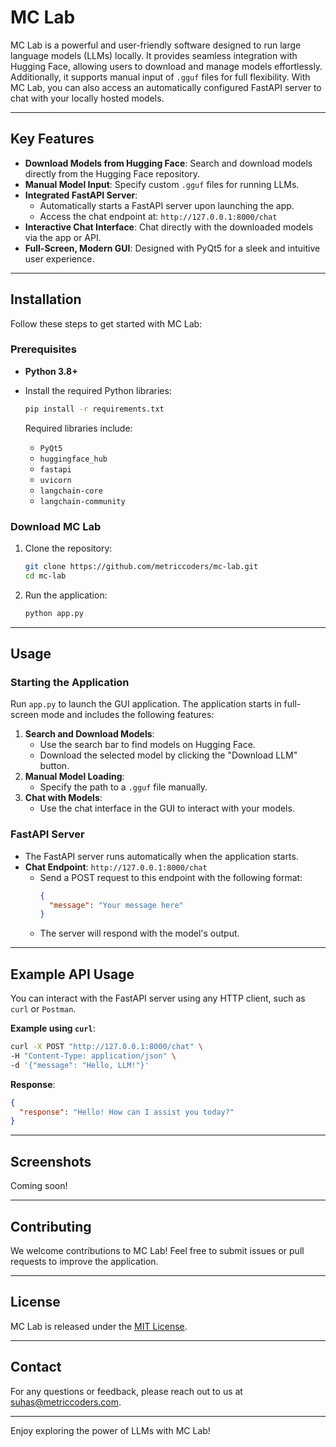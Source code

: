 # MC Lab

MC Lab is a powerful and user-friendly software designed to run large language models (LLMs) locally. It provides seamless integration with Hugging Face, allowing users to download and manage models effortlessly. Additionally, it supports manual input of `.gguf` files for full flexibility. With MC Lab, you can also access an automatically configured FastAPI server to chat with your locally hosted models.

---

## Key Features

- **Download Models from Hugging Face**: Search and download models directly from the Hugging Face repository.
- **Manual Model Input**: Specify custom `.gguf` files for running LLMs.
- **Integrated FastAPI Server**:
  - Automatically starts a FastAPI server upon launching the app.
  - Access the chat endpoint at: `http://127.0.0.1:8000/chat`
- **Interactive Chat Interface**: Chat directly with the downloaded models via the app or API.
- **Full-Screen, Modern GUI**: Designed with PyQt5 for a sleek and intuitive user experience.

---

## Installation

Follow these steps to get started with MC Lab:

### Prerequisites

- **Python 3.8+**
- Install the required Python libraries:
  ```bash
  pip install -r requirements.txt
  ```
  
  Required libraries include:
  - `PyQt5`
  - `huggingface_hub`
  - `fastapi`
  - `uvicorn`
  - `langchain-core`
  - `langchain-community`

### Download MC Lab

1. Clone the repository:
   ```bash
   git clone https://github.com/metriccoders/mc-lab.git
   cd mc-lab
   ```

2. Run the application:
   ```bash
   python app.py
   ```

---

## Usage

### Starting the Application

Run `app.py` to launch the GUI application. The application starts in full-screen mode and includes the following features:

1. **Search and Download Models**:
   - Use the search bar to find models on Hugging Face.
   - Download the selected model by clicking the "Download LLM" button.
2. **Manual Model Loading**:
   - Specify the path to a `.gguf` file manually.
3. **Chat with Models**:
   - Use the chat interface in the GUI to interact with your models.

### FastAPI Server

- The FastAPI server runs automatically when the application starts.
- **Chat Endpoint**: `http://127.0.0.1:8000/chat`
  - Send a POST request to this endpoint with the following format:
    ```json
    {
      "message": "Your message here"
    }
    ```
  - The server will respond with the model's output.

---

## Example API Usage

You can interact with the FastAPI server using any HTTP client, such as `curl` or `Postman`.

**Example using `curl`**:

```bash
curl -X POST "http://127.0.0.1:8000/chat" \
-H "Content-Type: application/json" \
-d '{"message": "Hello, LLM!"}'
```

**Response**:
```json
{
  "response": "Hello! How can I assist you today?"
}
```

---

## Screenshots

Coming soon!

---

## Contributing

We welcome contributions to MC Lab! Feel free to submit issues or pull requests to improve the application.

---

## License

MC Lab is released under the [MIT License](LICENSE).

---

## Contact

For any questions or feedback, please reach out to us at [suhas@metriccoders.com](mailto:suhas@metriccoders.com).

---

Enjoy exploring the power of LLMs with MC Lab!

